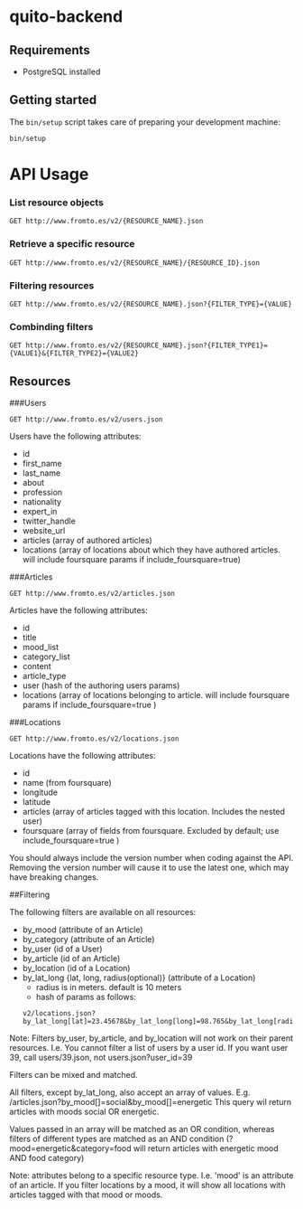 # quito-backend

## Requirements

  - PostgreSQL installed

## Getting started

The `bin/setup` script takes care of preparing your development machine:

```shell
bin/setup
```

# API Usage

### List resource objects

```
GET http://www.fromto.es/v2/{RESOURCE_NAME}.json
```

### Retrieve a specific resource

```
GET http://www.fromto.es/v2/{RESOURCE_NAME}/{RESOURCE_ID}.json
```

### Filtering resources

```
GET http://www.fromto.es/v2/{RESOURCE_NAME}.json?{FILTER_TYPE}={VALUE}

```
### Combinding filters

```
GET http://www.fromto.es/v2/{RESOURCE_NAME}.json?{FILTER_TYPE1}={VALUE1}&{FILTER_TYPE2}={VALUE2}
```

## Resources

###Users
```
GET http://www.fromto.es/v2/users.json
```
Users have the following attributes:
* id
* first_name
* last_name
* about
* profession
* nationality
* expert_in
* twitter_handle
* website_url
* articles (array of authored articles)
* locations (array of locations about which they have authored articles. will include foursquare params if include_foursquare=true)

###Articles
```
GET http://www.fromto.es/v2/articles.json
```
Articles have the following attributes:
* id
* title
* mood_list
* category_list
* content
* article_type
* user (hash of the authoring users params)
* locations (array of locations belonging to article. will include foursquare params if include_foursquare=true )

###Locations
```
GET http://www.fromto.es/v2/locations.json
```

Locations have the following attributes:
* id
* name (from foursquare)
* longitude
* latitude
* articles (array of articles tagged with this location. Includes the nested user)
* foursquare (array of fields from foursquare. Excluded by default; use include_foursquare=true )


You should always include the version number when coding against the API. Removing the version number will cause it to use the latest one, which may have breaking changes.




##Filtering

The following filters are available on all resources:
* by_mood  (attribute of an Article)
* by_category (attribute of an Article)
* by_user (id of a User)
* by_article (id of an Article)
* by_location (id of a Location)
* by_lat_long {lat, long, radius(optional)} (attribute of a Location)
  * radius is in meters. default is 10 meters
  * hash of params as follows:
  ```
  v2/locations.json?by_lat_long[lat]=23.45678&by_lat_long[long]=98.765&by_lat_long[radius]=23
  ```


Note: Filters by_user, by_article, and by_location will not work on their parent resources. I.e. You cannot filter a list of users by a user id. If you want user 39, call users/39.json, not users.json?user_id=39

Filters can be mixed and matched. 

All filters, except by_lat_long, also accept an array of values. E.g. /articles.json?by_mood[]=social&by_mood[]=energetic
This query wil return articles with moods social OR energetic. 

Values passed in an array will be matched as an OR condition, whereas filters of different types are matched as an AND condition (?mood=energetic&category=food will return articles with energetic mood AND food category)

Note: attributes belong to a specific resource type. I.e. 'mood' is an attribute of an article. If you filter locations by a mood, it will show all locations with articles tagged with that mood or moods. 


